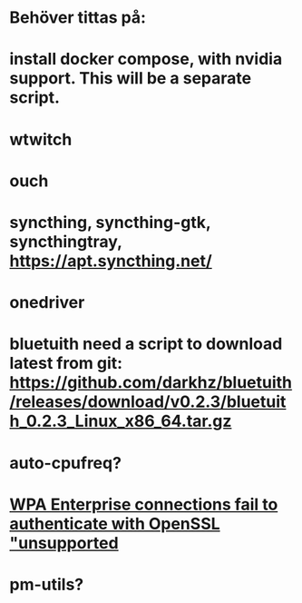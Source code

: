 # Behöver tittas på:
# install docker compose, with nvidia support. This will be a separate script.
# wtwitch
# ouch
# syncthing, syncthing-gtk, syncthingtray, https://apt.syncthing.net/
# onedriver
# bluetuith need a script to download latest from git: https://github.com/darkhz/bluetuith/releases/download/v0.2.3/bluetuith_0.2.3_Linux_x86_64.tar.gz

# auto-cpufreq?
# [WPA Enterprise connections fail to authenticate with OpenSSL "unsupported](https://wiki.archlinux.org/title/NetworkManager#WPA_Enterprise_connections_fail_to_authenticate_with_OpenSSL_%22unsupported_protocol%22_error)
# pm-utils?
